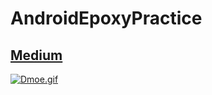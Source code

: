 # AndroidEpoxyPractice
## [Medium](https://medium.com/@west7418/android-epoxy-demo-ca14b81958e7 "Medium")

[![Dmoe.gif](https://github.com/CiaShangLin/AndroidEpoxyPractice/blob/master/demo/dmeo.gif "Dmoe.gif")](https://github.com/CiaShangLin/AndroidEpoxyPractice/blob/master/demo/dmeo.gif "Dmoe.gif")